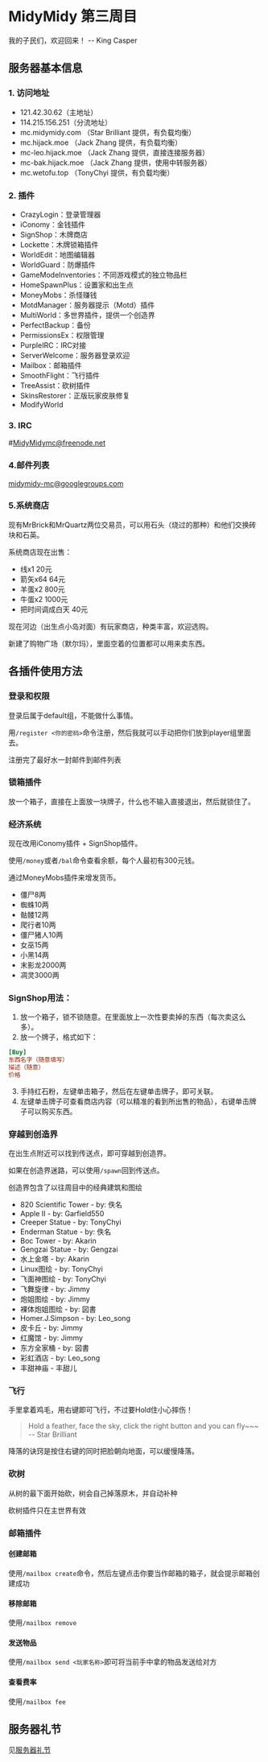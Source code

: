 MidyMidy 第三周目
=====

我的子民们，欢迎回来！ -- King Casper

服务器基本信息
-----

### 1. 访问地址
* 121.42.30.62（主地址）
* 114.215.156.251（分流地址）
* mc.midymidy.com （Star Brilliant 提供，有负载均衡）
* mc.hijack.moe （Jack Zhang 提供，有负载均衡）
* mc-leo.hijack.moe （Jack Zhang 提供，直接连接服务器）
* mc-bak.hijack.moe （Jack Zhang 提供，使用中转服务器）
* mc.wetofu.top （TonyChyi 提供，有负载均衡）

### 2. 插件
* CrazyLogin：登录管理器
* iConomy：金钱插件
* SignShop：木牌商店
* Lockette：木牌锁箱插件
* WorldEdit：地图编辑器
* WorldGuard：防爆插件
* GameModeInventories：不同游戏模式的独立物品栏
* HomeSpawnPlus：设置家和出生点
* MoneyMobs：杀怪赚钱
* MotdManager：服务器提示（Motd）插件
* MultiWorld：多世界插件，提供一个创造界
* PerfectBackup：备份
* PermissionsEx：权限管理
* PurpleIRC：IRC对接
* ServerWelcome：服务器登录欢迎
* Mailbox：邮箱插件
* SmoothFlight：飞行插件
* TreeAssist：砍树插件
* SkinsRestorer：正版玩家皮肤修复
* ModifyWorld

### 3. IRC
\#MidyMidymc@freenode.net

### 4.邮件列表

midymidy-mc@googlegroups.com

### 5.系统商店

现有MrBrick和MrQuartz两位交易员，可以用石头（烧过的那种）和他们交换砖块和石英。

系统商店现在出售：
* 线x1 20元
* 箭矢x64 64元
* 羊蛋x2 800元
* 牛蛋x2 1000元
* 把时间调成白天 40元

现在河边（出生点小岛对面）有玩家商店，种类丰富，欢迎选购。

新建了购物广场（默尔玛），里面空着的位置都可以用来卖东西。

各插件使用方法
-----

### 登录和权限

登录后属于default组，不能做什么事情。

用`/register <你的密码>`命令注册，然后我就可以手动把你们放到player组里面去。

注册完了最好水一封邮件到邮件列表

### 锁箱插件

放一个箱子，直接在上面放一块牌子，什么也不输入直接退出，然后就锁住了。

### 经济系统

现在改用iConomy插件 + SignShop插件。

使用`/money`或者`/bal`命令查看余额，每个人最初有300元钱。

通过MoneyMobs插件来增发货币。
* 僵尸8两
* 蜘蛛10两
* 骷髅12两
* 爬行者10两
* 僵尸猪人10两
* 女巫15两
* 小黑14两
* 末影龙2000两
* 凋灵3000两

### SignShop用法：

1. 放一个箱子，锁不锁随意。在里面放上一次性要卖掉的东西（每次卖这么多）。
2. 放一个牌子，格式如下：
```ini
[Buy]
东西名字（随意填写）
描述（随意）
价格
```

3. 手持红石粉，左键单击箱子，然后在左键单击牌子，即可关联。
4. 左键单击牌子可查看商店内容（可以精准的看到所出售的物品），右键单击牌
子可以购买东西。

### 穿越到创造界

在出生点附近可以找到传送点，即可穿越到创造界。

如果在创造界迷路，可以使用`/spawn`回到传送点。

创造界包含了以往周目中的经典建筑和图绘

* 820 Scientific Tower - by: 佚名
* Apple II - by: Garfield550
* Creeper Statue - by: TonyChyi
* Enderman Statue - by: 佚名
* Boc Tower - by: Akarin
* Gengzai Statue - by: Gengzai
* 水上金塔 - by: Akarin
* Linux图绘 - by: TonyChyi
* 飞面神图绘 - by: TonyChyi
* 飞舞旋律 - by: Jimmy
* 炮姐图绘 - by: Jimmy
* 裸体炮姐图绘 - by: 図書
* Homer.J.Simpson - by: Leo_song
* 皮卡丘 - by: Jimmy
* 红魔馆 - by: Jimmy
* 东方全家桶 - by: 図書
* 彩虹酒店 - by: Leo_song
* 丰甜神庙 - 丰甜儿

### 飞行

手里拿着鸡毛，用右键即可飞行，不过要Hold住小心摔伤！

> Hold a feather, face the sky, click the right button and you can fly~~~ -- Star Brilliant

降落的诀窍是按住右键的同时把脸朝向地面，可以缓慢降落。

### 砍树

从树的最下面开始砍，树会自己掉落原木，并自动补种

砍树插件只在主世界有效

### 邮箱插件

#### 创建邮箱

使用`/mailbox create`命令，然后左键点击你要当作邮箱的箱子，就会提示邮箱创建成功

#### 移除邮箱

使用`/mailbox remove`

#### 发送物品

使用`/mailbox send <玩家名称>`即可将当前手中拿的物品发送给对方

#### 查看费率

使用`/mailbox fee`

服务器礼节
-----

见[服务器礼节](服务器礼节.md)
